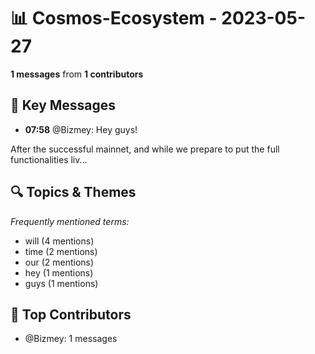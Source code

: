# 📊 Cosmos-Ecosystem - 2023-05-27
**1 messages** from **1 contributors**

## 💬 Key Messages
- **07:58** @Bizmey: Hey guys!

After the successful mainnet, and while we prepare to put the full functionalities liv...

## 🔍 Topics & Themes
*Frequently mentioned terms:*
- will (4 mentions)
- time (2 mentions)
- our (2 mentions)
- hey (1 mentions)
- guys (1 mentions)

## 👥 Top Contributors
- @Bizmey: 1 messages